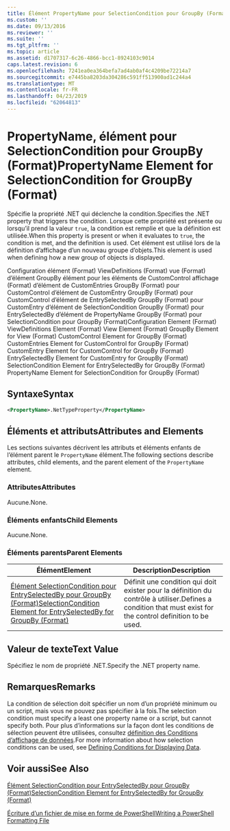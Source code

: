 ```yaml
---
title: Élément PropertyName pour SelectionCondition pour GroupBy (Format) | Microsoft Docs
ms.custom: ''
ms.date: 09/13/2016
ms.reviewer: ''
ms.suite: ''
ms.tgt_pltfrm: ''
ms.topic: article
ms.assetid: d1707317-6c26-4866-bcc1-8924103c9014
caps.latest.revision: 6
ms.openlocfilehash: 7241ea0ea364befa7ad4ab0af4c4209be72214a7
ms.sourcegitcommit: e7445ba8203da304286c591ff513900ad1c244a4
ms.translationtype: MT
ms.contentlocale: fr-FR
ms.lasthandoff: 04/23/2019
ms.locfileid: "62064813"
---
```

# <a name="propertyname-element-for-selectioncondition-for-groupby-format"></a><span data-ttu-id="59c20-102">PropertyName, élément pour SelectionCondition pour GroupBy (Format)</span><span class="sxs-lookup"><span data-stu-id="59c20-102">PropertyName Element for SelectionCondition for GroupBy (Format)</span></span>

<span data-ttu-id="59c20-103">Spécifie la propriété .NET qui déclenche la condition.</span><span class="sxs-lookup"><span data-stu-id="59c20-103">Specifies the .NET property that triggers the condition.</span></span> <span data-ttu-id="59c20-104">Lorsque cette propriété est présente ou lorsqu’il prend la valeur `true`, la condition est remplie et que la définition est utilisée.</span><span class="sxs-lookup"><span data-stu-id="59c20-104">When this property is present or when it evaluates to `true`, the condition is met, and the definition is used.</span></span> <span data-ttu-id="59c20-105">Cet élément est utilisé lors de la définition d’affichage d’un nouveau groupe d’objets.</span><span class="sxs-lookup"><span data-stu-id="59c20-105">This element is used when defining how a new group of objects is displayed.</span></span>

<span data-ttu-id="59c20-106">Configuration élément (Format) ViewDefinitions (Format) vue (Format) d’élément GroupBy élément pour les éléments de CustomControl affichage (Format) d’élément de CustomEntries GroupBy (Format) pour CustomControl d’élément de CustomEntry GroupBy (Format) pour CustomControl d’élément de EntrySelectedBy GroupBy (Format) pour CustomEntry d’élément de SelectionCondition GroupBy (Format) pour EntrySelectedBy d’élément de PropertyName GroupBy (Format) pour SelectionCondition pour GroupBy (Format)</span><span class="sxs-lookup"><span data-stu-id="59c20-106">Configuration Element (Format) ViewDefinitions Element (Format) View Element (Format) GroupBy Element for View (Format) CustomControl Element for GroupBy (Format) CustomEntries Element for CustomControl for GroupBy (Format) CustomEntry Element for CustomControl for GroupBy (Format) EntrySelectedBy Element for CustomEntry for GroupBy (Format) SelectionCondition Element for EntrySelectedBy for GroupBy (Format) PropertyName Element for SelectionCondition for GroupBy (Format)</span></span>

## <a name="syntax"></a><span data-ttu-id="59c20-107">Syntaxe</span><span class="sxs-lookup"><span data-stu-id="59c20-107">Syntax</span></span>

```xml
<PropertyName>.NetTypeProperty</PropertyName>
```

## <a name="attributes-and-elements"></a><span data-ttu-id="59c20-108">Éléments et attributs</span><span class="sxs-lookup"><span data-stu-id="59c20-108">Attributes and Elements</span></span>

<span data-ttu-id="59c20-109">Les sections suivantes décrivent les attributs et éléments enfants de l’élément parent le `PropertyName` élément.</span><span class="sxs-lookup"><span data-stu-id="59c20-109">The following sections describe attributes, child elements, and the parent element of the `PropertyName` element.</span></span>

### <a name="attributes"></a><span data-ttu-id="59c20-110">Attributes</span><span class="sxs-lookup"><span data-stu-id="59c20-110">Attributes</span></span>

<span data-ttu-id="59c20-111">Aucune.</span><span class="sxs-lookup"><span data-stu-id="59c20-111">None.</span></span>

### <a name="child-elements"></a><span data-ttu-id="59c20-112">Éléments enfants</span><span class="sxs-lookup"><span data-stu-id="59c20-112">Child Elements</span></span>

<span data-ttu-id="59c20-113">Aucune.</span><span class="sxs-lookup"><span data-stu-id="59c20-113">None.</span></span>

### <a name="parent-elements"></a><span data-ttu-id="59c20-114">Éléments parents</span><span class="sxs-lookup"><span data-stu-id="59c20-114">Parent Elements</span></span>

|<span data-ttu-id="59c20-115">Élément</span><span class="sxs-lookup"><span data-stu-id="59c20-115">Element</span></span>|<span data-ttu-id="59c20-116">Description</span><span class="sxs-lookup"><span data-stu-id="59c20-116">Description</span></span>|
|-------------|-----------------|
|[<span data-ttu-id="59c20-117">Élément SelectionCondition pour EntrySelectedBy pour GroupBy (Format)</span><span class="sxs-lookup"><span data-stu-id="59c20-117">SelectionCondition Element for EntrySelectedBy for GroupBy (Format)</span></span>](./selectioncondition-element-for-entryselectedby-for-groupby-format.md)|<span data-ttu-id="59c20-118">Définit une condition qui doit exister pour la définition du contrôle à utiliser.</span><span class="sxs-lookup"><span data-stu-id="59c20-118">Defines a condition that must exist for the control definition to be used.</span></span>|

## <a name="text-value"></a><span data-ttu-id="59c20-119">Valeur de texte</span><span class="sxs-lookup"><span data-stu-id="59c20-119">Text Value</span></span>

<span data-ttu-id="59c20-120">Spécifiez le nom de propriété .NET.</span><span class="sxs-lookup"><span data-stu-id="59c20-120">Specify the .NET property name.</span></span>

## <a name="remarks"></a><span data-ttu-id="59c20-121">Remarques</span><span class="sxs-lookup"><span data-stu-id="59c20-121">Remarks</span></span>

<span data-ttu-id="59c20-122">La condition de sélection doit spécifier un nom d’un propriété minimum ou un script, mais vous ne pouvez pas spécifier à la fois.</span><span class="sxs-lookup"><span data-stu-id="59c20-122">The selection condition must specify a least one property name or a script, but cannot specify both.</span></span> <span data-ttu-id="59c20-123">Pour plus d’informations sur la façon dont les conditions de sélection peuvent être utilisées, consultez [définition des Conditions d’affichage de données](./defining-conditions-for-displaying-data.md).</span><span class="sxs-lookup"><span data-stu-id="59c20-123">For more information about how selection conditions can be used, see [Defining Conditions for Displaying Data](./defining-conditions-for-displaying-data.md).</span></span>

## <a name="see-also"></a><span data-ttu-id="59c20-124">Voir aussi</span><span class="sxs-lookup"><span data-stu-id="59c20-124">See Also</span></span>

[<span data-ttu-id="59c20-125">Élément SelectionCondition pour EntrySelectedBy pour GroupBy (Format)</span><span class="sxs-lookup"><span data-stu-id="59c20-125">SelectionCondition Element for EntrySelectedBy for GroupBy (Format)</span></span>](./selectioncondition-element-for-entryselectedby-for-groupby-format.md)

[<span data-ttu-id="59c20-126">Écriture d’un fichier de mise en forme de PowerShell</span><span class="sxs-lookup"><span data-stu-id="59c20-126">Writing a PowerShell Formatting File</span></span>](./writing-a-powershell-formatting-file.md)
